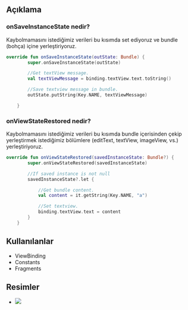 ## Açıklama
### onSaveInstanceState nedir?
Kaybolmamasını istediğimiz verileri bu kısımda set ediyoruz ve bundle (bohça) içine yerleştiriyoruz. 
```kotlin
override fun onSaveInstanceState(outState: Bundle) {
        super.onSaveInstanceState(outState)

        //Get textView message.
        val textViewMessage = binding.textView.text.toString()

        //Save textview message in bundle.
        outState.putString(Key.NAME, textViewMessage)

    }
```

### onViewStateRestored nedir?
Kaybolmamasını istediğimiz verileri bu kısımda bundle içerisinden çekip yerleştirmek istediğimiz bölümlere (editText, textView, imageView, vs.) yerleştiriyoruz.
```kotlin
override fun onViewStateRestored(savedInstanceState: Bundle?) {
        super.onViewStateRestored(savedInstanceState)

        //If saved instance is not null
        savedInstanceState?.let {

            //Get bundle content.
            val content = it.getString(Key.NAME, "a")

            //Set textview.
            binding.textView.text = content
        }
    }
```

## Kullanılanlar
- ViewBinding
- Constants
- Fragments

## Resimler
- ![](https://i.gyazo.com/2ab14981df4b2537ae94db7894226ce3.gif)
